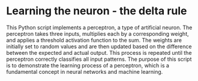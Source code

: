 # Learning the neuron - the delta rule

This Python script implements a perceptron, a type of artificial neuron. The perceptron takes three inputs, multiplies each by a corresponding weight, and applies a threshold activation function to the sum. The weights are initially set to random values and are then updated based on the difference between the expected and actual output. This process is repeated until the perceptron correctly classifies all input patterns. The purpose of this script is to demonstrate the learning process of a perceptron, which is a fundamental concept in neural networks and machine learning.
